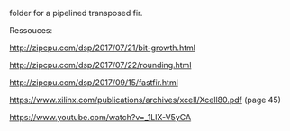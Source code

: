 folder for a pipelined transposed fir.

Ressouces:

http://zipcpu.com/dsp/2017/07/21/bit-growth.html 

http://zipcpu.com/dsp/2017/07/22/rounding.html

http://zipcpu.com/dsp/2017/09/15/fastfir.html

https://www.xilinx.com/publications/archives/xcell/Xcell80.pdf (page 45)

https://www.youtube.com/watch?v=_1LlX-V5yCA